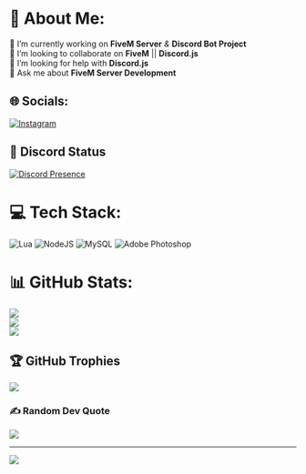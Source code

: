 # 💫 About Me:
🔭 I’m currently working on **FiveM Server** *&* **Discord Bot Project**<br>👯 I’m looking to collaborate on **FiveM** || **Discord.js**<br>🤝 I’m looking for help with **Discord.js**<br>💬 Ask me about **FiveM Server Development**


## 🌐 Socials:
[![Instagram](https://img.shields.io/badge/Instagram-%23E4405F.svg?logo=Instagram&logoColor=white)](https://instagram.com/amir_hekson) 

## 🔧 Discord Status
[![Discord Presence](https://lanyard.cnrad.dev/api/1101512462966198393)](https://discord.com/users/1101512462966198393)


# 💻 Tech Stack:
![Lua](https://img.shields.io/badge/lua-%232C2D72.svg?style=for-the-badge&logo=lua&logoColor=white) ![NodeJS](https://img.shields.io/badge/node.js-6DA55F?style=for-the-badge&logo=node.js&logoColor=white) ![MySQL](https://img.shields.io/badge/mysql-%2300f.svg?style=for-the-badge&logo=mysql&logoColor=white) ![Adobe Photoshop](https://img.shields.io/badge/adobephotoshop-%2331A8FF.svg?style=for-the-badge&logo=adobephotoshop&logoColor=white)
# 📊 GitHub Stats:
![](https://github-readme-stats.vercel.app/api?username=Hekson&theme=react&hide_border=false&include_all_commits=true&count_private=true)<br/>
![](https://github-readme-streak-stats.herokuapp.com/?user=Hekson&theme=react&hide_border=false)<br/>
![](https://github-readme-stats.vercel.app/api/top-langs/?username=Hekson&theme=react&hide_border=false&include_all_commits=true&count_private=true&layout=compact)

## 🏆 GitHub Trophies
![](https://github-profile-trophy.vercel.app/?username=Hekson&theme=radical&no-frame=false&no-bg=false&margin-w=4)

### ✍️ Random Dev Quote
![](https://quotes-github-readme.vercel.app/api?type=horizontal&theme=radical)


---
[![](https://visitcount.itsvg.in/api?id=Hekson&icon=2&color=3)](https://visitcount.itsvg.in)

